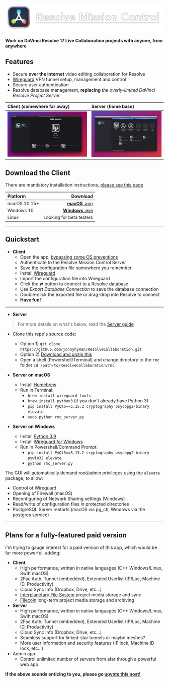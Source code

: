 <center><img src="https://github.com/jonnyhyman/ResolveCollaboration/blob/main/images/RMC_crop.png?raw=true" alt="" width="800"/></center>

#### Work on **DaVinci Resolve 17** Live Collaboration projects __with anyone, from anywhere__
## Features
- Secure __over the internet__ video editing collaboration for Resolve
- [Wireguard](https://www.wireguard.com/) VPN tunnel setup, management and control
- Secure user authentication
- Resolve database management, __replacing__ _the overly-limited DaVinci Resolve Project Server_


|Client (somewhere far away) | Server (home base) |
|:---|:---|
|<img src="https://github.com/jonnyhyman/ResolveCollaboration/blob/main/images/Image%205-9-21%20at%207.00%20PM.jpg?raw=true" alt="Client" width="800"/>|<img src="https://github.com/jonnyhyman/ResolveCollaboration/blob/main/images/Screen%20Shot%202021-05-09%20at%206.40.03%20PM.png?raw=true" alt="Server" width="800"/>|

## Download the Client

There are mandatory installation instructions, [please see this page](https://github.com/jonnyhyman/ResolveCollaboration/releases/tag/0.1.0)

| Platform | Download     |
|:---------|-------------:|
|macOS 10.15+ | [**macOS** .app](https://github.com/jonnyhyman/ResolveCollaboration/releases/download/0.1.1/macOS-Resolve.Mission.Control-v0.1.1.zip) |
|Windows 10 |[**Windows** .exe](https://github.com/jonnyhyman/ResolveCollaboration/releases/download/0.1.1/Win10-Resolve.Mission.Control-v0.1.1.zip) |
|Linux | Looking for beta testers |

---
## Quickstart
- __Client__
    - Open the app, [bypassing some OS preventions](https://github.com/jonnyhyman/ResolveCollaboration/releases/tag/0.1.0)
    - Authenticate to the Resolve Mission Control Server
    - Save the configuration file somewhere you remember
    - Install [Wireguard](https://www.wireguard.com/install/)
    - Import the configuration file into Wireguard
    - Click the ⇄ button to connect to a Resolve database
    - Use _Export Database Connection_ to save the database connection
    - Double-click the exported file or drag-drop into Resolve to connect  
    - __Have fun!__

---
- __Server__
> For more details on what's below, read the [Server guide](https://github.com/jonnyhyman/ResolveCollaboration/wiki/Server-guide)

- Clone this repo's source code:
    - Option 1) `git clone https://github.com/jonnyhyman/ResolveCollaboration.git`
    - Option 2) [Download and unzip this](https://github.com/jonnyhyman/ResolveCollaboration/archive/refs/heads/main.zip)
    - Open a shell (Powershell/Terminal) and change directory to the `rmc` folder `cd /path/to/ResolveCollaboration/rmc`

- __Server on macOS__
    - Install [Homebrew](https://brew.sh/)
    - Run in Terminal:
        - `brew install wireguard-tools`
        - `brew install python3` (if you don't already have Python 3)
        - `pip install PyQt5==5.15.2 cryptography psycopg2-binary elevate`
        - `sudo python rmc_server.py`

- __Server on Windows__    
    - Install [Python 3.9](https://www.python.org/downloads/)
    - Install [Wireguard for Windows](https://www.wireguard.com/install/)
    - Run in Powershell/Command Prompt:
        - `pip install PyQt5==5.15.2 cryptography psycopg2-binary pywin32 elevate`
        - `python rmc_server.py` 
        
The GUI will automatically demand root/admin privileges using the `elevate` package, to allow:
- Control of Wireguard
- Opening of Firewall (macOS)
- Reconfiguring of Network Sharing settings (Windows)
- Read/write of configuration files in protected directories
- PostgreSQL Server restarts (macOS via pg_ctl, Windows via the postgres service)

---

## Plans for a fully-featured paid version
I'm trying to gauge interest for a paid version of this app, which would be far more powerful, adding: 

- __Client__
    - High performance, written in native languages (C++ Windows/Linux, Swift macOS)
    - 2Fac Auth, Tunnel (embedded), Extended Userlist (IP/Loc, Machine ID, Productivity)
    - Cloud Sync Info (Dropbox, Drive, etc…)
    - [Interplanetary File System](https://ipfs.io/) project media storage and sync
    - [Filecoin](https://filecoin.io/) long-term project media storage and archiving
- __Server__
    - High performance, written in native languages (C++ Windows/Linux, Swift macOS)
    - 2Fac Auth, Tunnel (embedded), Extended Userlist (IP/Loc, Machine ID, Productivity)
    - Cloud Sync Info (Dropbox, Drive, etc…)
    - Seamless support for linked-star tunnels or maybe meshes?
    - More user information and security features (IP lock, Machine ID lock, etc…)
- Admin app:
    - Control unlimited number of servers from afar through a powerful web app

__If the above sounds enticing to you, please go [upvote this post!](https://github.com/jonnyhyman/ResolveCollaboration/issues/4)__
